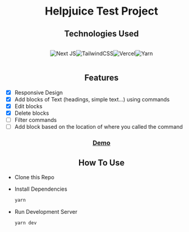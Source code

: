 <h1 style='width:100%;text-align:center'>Helpjuice Test Project</h1>

<h2 style='width:100%;text-align:center'>Technologies Used</h2>

<div style='display:flex;flex-wrap:wrap;justify-content:center;width:100%;'>

![Next JS](https://img.shields.io/badge/Next-black?style=for-the-badge&logo=next.js&logoColor=white)![TailwindCSS](https://img.shields.io/badge/tailwindcss-%2338B2AC.svg?style=for-the-badge&logo=tailwind-css&logoColor=white)![Vercel](https://img.shields.io/badge/vercel-%23000000.svg?style=for-the-badge&logo=vercel&logoColor=white)![Yarn](https://img.shields.io/badge/yarn-%232C8EBB.svg?style=for-the-badge&logo=yarn&logoColor=white)

</div>

<h2 style='width:100%;text-align:center'>Features</h2>

- [x] Responsive Design
- [x] Add blocks of Text (headings, simple text...) using commands
- [x] Edit blocks
- [x] Delete blocks
- [ ] Filter commands
- [ ] Add block based on the location of where you called the command

<h3 style='width:100%;text-align:center'>

[Demo](https://helpjuice-test-project.vercel.app)

</h3>

<h2 style='width:100%;text-align:center'>How To Use</h2>

- Clone this Repo
- Install Dependencies

  ```bash
  yarn
  ```

- Run Development Server

  ```bash
  yarn dev
  ```
